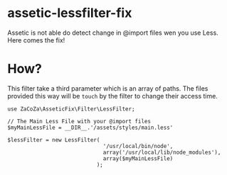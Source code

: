 assetic-lessfilter-fix
======================

Assetic is not able do detect change in @import files wen you use Less. Here comes the fix!

# How?

This filter take a third parameter which is an array of paths. The files provided this way will be `touch` by the filter to change their access time.

    use ZaCoZa\AsseticFix\Filter\LessFilter;
    
    // The Main Less File with your @import files
    $myMainLessFile = __DIR__.'/assets/styles/main.less'
    
    $lessFilter = new LessFilter(
                                  '/usr/local/bin/node', 
                                  array('/usr/local/lib/node_modules'), 
                                  array($myMainLessFile)
                                );



